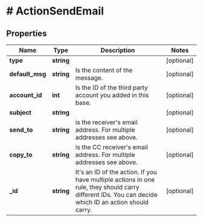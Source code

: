 # # ActionSendEmail

## Properties

Name | Type | Description | Notes
------------ | ------------- | ------------- | -------------
**type** | **string** |  | [optional]
**default_msg** | **string** | Is the content of the message. | [optional]
**account_id** | **int** | Is the ID of the third party account you added in this base. | [optional]
**subject** | **string** |  | [optional]
**send_to** | **string** | is the receiver&#39;s email address. For multiple addresses see above. | [optional]
**copy_to** | **string** | is the CC receiver&#39;s email address. For multiple addresses see above. | [optional]
**_id** | **string** | It&#39;s an ID of the action.  If you have multiple actions in one rule, they should carry different IDs.  You can decide which ID an action should carry. | [optional]

